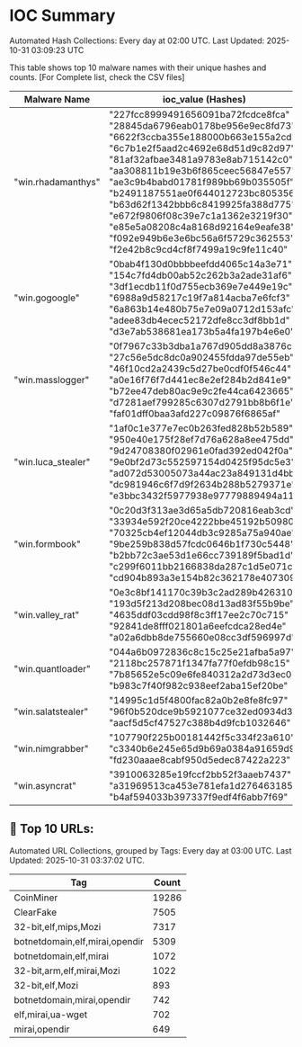 # IOC Summary

Automated Hash Collections: Every day at 02:00 UTC. Last Updated: 2025-10-31 03:09:23 UTC

This table shows top 10 malware names with their unique hashes and counts. [For Complete list, check the CSV files]

| Malware Name | ioc_value (Hashes) | Count |
|--------------|--------------------|-------|
|  "win.rhadamanthys" |  "227fcc8999491656091ba72fcdce8fca"<br> "28845da6796eab0178be956e9ec8fd73"<br> "6622f3ccba355e188000b663e155a2cd"<br> "6c7b1e2f5aad2c4692e68d51d9c82d97"<br> "81af32afbae3481a9783e8ab715142c0"<br> "aa308811b19e3b6f865ceec56847e557"<br> "ae3c9b4babd01781f989bb69b035505f"<br> "b2491187551ae0f644012723bc805356"<br> "b63d62f1342bbb6c8419925fa388d775"<br> "e672f9806f08c39e7c1a1362e3219f30"<br> "e85e5a08208c4a8168d92164e9eafe38"<br> "f092e949b6e3e6bc56a6f5729c362553"<br> "f2e42b8c9cd4cf8f7499a19c9fe11c40" | 13 |
|  "win.gogoogle" |  "0bab4f130d0bbbbeefdd4065c14a3e71"<br> "154c7fd4db00ab52c262b3a2ade31af6"<br> "3df1ecdb11f0d755ecb369e7e449e19c"<br> "6988a9d58217c19f7a814acba7e6fcf3"<br> "6a863b14e480b75e7e09a0712d153afc"<br> "adee83db4ecec52172dfe8cc3df8bb1d"<br> "d3e7ab538681ea173b5a4fa197b4e6e0" | 7 |
|  "win.masslogger" |  "0f7967c33b3dba1a767d905dd8a3876c"<br> "27c56e5dc8dc0a902455fdda97de55eb"<br> "46f10cd2a2439c5d27be0cdf0f546c44"<br> "a0e16f76f7d441ec8e2ef284b2d841e9"<br> "b72ee47deb80ac9e9c2fe44ca6423665"<br> "d7281aef799285c6307d2791bb8b6f1e"<br> "faf01dff0baa3afd227c09876f6865af" | 7 |
|  "win.luca_stealer" |  "1af0c1e377e7ec0b263fed828b52b589"<br> "950e40e175f28ef7d76a628a8ee475dd"<br> "9d24708380f02961e0fad392ed042f0a"<br> "9e0bf2d73c552597154d0425f95dc5e3"<br> "ad072d53005073a44ac23a849131d4bb"<br> "dc981946c6f7d9f2634b288b5279371e"<br> "e3bbc3432f5977938e97779889494a11" | 7 |
|  "win.formbook" |  "0c20d3f313ae3d65a5db720816eab3cd"<br> "33934e592f20ce4222bbe45192b50980"<br> "70325cb4ef12044db3c9285a75a940ae"<br> "9be259b838d57fcdc0646b1f730c5448"<br> "b2bb72c3ae53d1e66cc739189f5bad1d"<br> "c299f6011bb2166838da287c1d5e071c"<br> "cd904b893a3e154b82c362178e407309" | 7 |
|  "win.valley_rat" |  "0e3c8bf141170c39b3c2ad289b426310"<br> "193d5f213d208bec08d13ad83f55b9be"<br> "4635ddf03cdd98f8c3ff17ee2c70c715"<br> "92841de8fff021801a6eefcdca28ed4e"<br> "a02a6dbb8de755660e08cc3df596997d" | 5 |
|  "win.quantloader" |  "044a6b0972836c8c15c25e21afba5a97"<br> "2118bc257871f1347fa77f0efdb98c15"<br> "7b85652e5c09e6fe840312a2d73d3ec0"<br> "b983c7f40f982c938eef2aba15ef20be" | 4 |
|  "win.salatstealer" |  "14995c1d5f4800fac82a0b2e8fe8fc97"<br> "96f0b520dce9b5921077ce32ed0934d3"<br> "aacf5d5cf47527c388b4d9fcb1032646" | 3 |
|  "win.nimgrabber" |  "107790f225b00181442f5c334f23a610"<br> "c3340b6e245e65d9b69a0384a91659d9"<br> "fd230aaae8cabf950d5edec87422a223" | 3 |
|  "win.asyncrat" |  "3910063285e19fccf2bb52f3aaeb7437"<br> "a31969513ca453e781efa1d276463185"<br> "b4af594033b397337f9edf4f6abb7f69" | 3 |

<!-- url_summary_start -->
## 🔗 Top 10 URLs:

Automated URL Collections, grouped by Tags: Every day at 03:00 UTC. Last Updated: 2025-10-31 03:37:02 UTC.

| Tag | Count |
|-----|-------|
| CoinMiner | 19286 |
| ClearFake | 7505 |
| 32-bit,elf,mips,Mozi | 7317 |
| botnetdomain,elf,mirai,opendir | 5309 |
| botnetdomain,elf,mirai | 1072 |
| 32-bit,arm,elf,mirai,Mozi | 1022 |
| 32-bit,elf,Mozi | 893 |
| botnetdomain,mirai,opendir | 742 |
| elf,mirai,ua-wget | 702 |
| mirai,opendir | 649 |
<!-- url_summary_end -->

